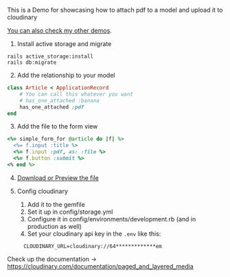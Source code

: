 This is a Demo for showcasing how to attach pdf to a model and upload it to cloudinary

[You can also check my other demos](https://github.com/andrerferrer/dedemos/blob/master/README.md#ded%C3%A9mos).

1. Install active storage and migrate
```shell
rails active_storage:install
rails db:migrate
```
2. Add the relationship to your model
```ruby
class Article < ApplicationRecord
	# You can call this whatever you want
	# has_one_attached :banana
	has_one_attached :pdf
end
```
3. Add the file to the form view
```ruby
<%= simple_form_for @article do |f| %>
  <%= f.input :title %>
  <%= f.input :pdf, as: :file %>
  <%= f.button :submit %>
<% end %>
```

4. [Download or Preview the file](https://stackoverflow.com/a/51563268/10804246)

5. Config cloudinary
    1. Add it to the gemfile
    2. Set it up in config/storage.yml
    3. Configure it in config/environments/development.rb (and in production as well)
    4. Set your cloudinary api key in the `.env` like this: 
    ```
      CLOUDINARY_URL=cloudinary://64*************em
    ```

Check up the documentation -> https://cloudinary.com/documentation/paged_and_layered_media
